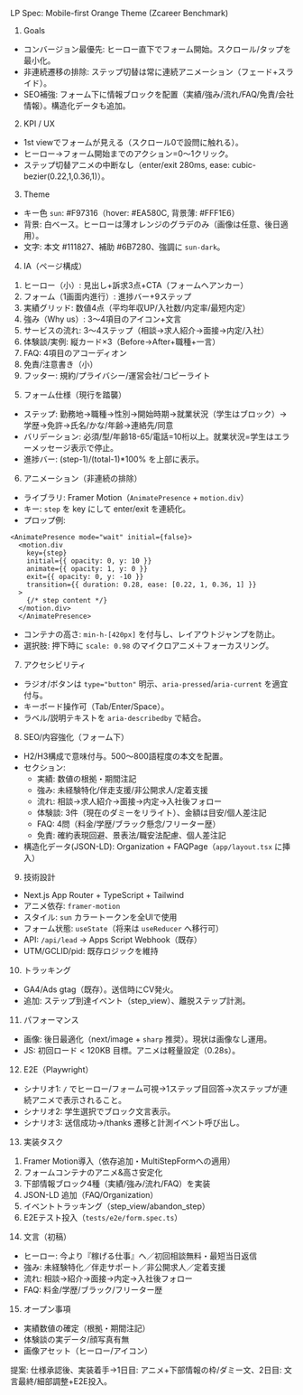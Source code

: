 LP Spec: Mobile-first Orange Theme (Zcareer Benchmark)

1. Goals
- コンバージョン最優先: ヒーロー直下でフォーム開始。スクロール/タップを最小化。
- 非連続遷移の排除: ステップ切替は常に連続アニメーション（フェード+スライド）。
- SEO補強: フォーム下に情報ブロックを配置（実績/強み/流れ/FAQ/免責/会社情報）。構造化データも追加。

2. KPI / UX
- 1st viewでフォームが見える（スクロール0で設問に触れる）。
- ヒーロー→フォーム開始までのアクション=0～1クリック。
- ステップ切替アニメの中断なし（enter/exit 280ms, ease: cubic-bezier(0.22,1,0.36,1)）。

3. Theme
- キー色 `sun`: #F97316（hover: #EA580C, 背景薄: #FFF1E6）
- 背景: 白ベース。ヒーローは薄オレンジのグラデのみ（画像は任意、後日適用）。
- 文字: 本文 #111827、補助 #6B7280、強調に `sun-dark`。

4. IA（ページ構成）
1) ヒーロー（小）: 見出し+訴求3点+CTA（フォームへアンカー）
2) フォーム（1画面内進行）: 進捗バー+9ステップ
3) 実績グリッド: 数値4点（平均年収UP/入社数/内定率/最短内定）
4) 強み（Why us）: 3～4項目のアイコン+文言
5) サービスの流れ: 3～4ステップ（相談→求人紹介→面接→内定/入社）
6) 体験談/実例: 縦カード×3（Before→After+職種+一言）
7) FAQ: 4項目のアコーディオン
8) 免責/注意書き（小）
9) フッター: 規約/プライバシー/運営会社/コピーライト

5. フォーム仕様（現行を踏襲）
- ステップ: 勤務地→職種→性別→開始時期→就業状況（学生はブロック）→学歴→免許→氏名/かな/年齢→連絡先/同意
- バリデーション: 必須/型/年齢18-65/電話=10桁以上。就業状況=学生はエラーメッセージ表示で停止。
- 進捗バー: (step-1)/(total-1)*100% を上部に表示。

6. アニメーション（非連続の排除）
- ライブラリ: Framer Motion（`AnimatePresence` + `motion.div`）
- キー: `step` を key にして enter/exit を連続化。
- プロップ例:
```
<AnimatePresence mode="wait" initial={false}>
  <motion.div
    key={step}
    initial={{ opacity: 0, y: 10 }}
    animate={{ opacity: 1, y: 0 }}
    exit={{ opacity: 0, y: -10 }}
    transition={{ duration: 0.28, ease: [0.22, 1, 0.36, 1] }}
  >
    {/* step content */}
  </motion.div>
  </AnimatePresence>
```
- コンテナの高さ: `min-h-[420px]` を付与し、レイアウトジャンプを防止。
- 選択肢: 押下時に `scale: 0.98` のマイクロアニメ＋フォーカスリング。

7. アクセシビリティ
- ラジオ/ボタンは `type="button"` 明示、`aria-pressed`/`aria-current` を適宜付与。
- キーボード操作可（Tab/Enter/Space）。
- ラベル/説明テキストを `aria-describedby` で結合。

8. SEO/内容強化（フォーム下）
- H2/H3構成で意味付与。500～800語程度の本文を配置。
- セクション:
  - 実績: 数値の根拠・期間注記
  - 強み: 未経験特化/伴走支援/非公開求人/定着支援
  - 流れ: 相談→求人紹介→面接→内定→入社後フォロー
  - 体験談: 3件（現在のダミーをリライト）、金額は目安/個人差注記
  - FAQ: 4問（料金/学歴/ブラック懸念/フリーター歴）
  - 免責: 確約表現回避、景表法/職安法配慮、個人差注記
- 構造化データ(JSON-LD): Organization + FAQPage（`app/layout.tsx` に挿入）

9. 技術設計
- Next.js App Router + TypeScript + Tailwind
- アニメ依存: `framer-motion`
- スタイル: `sun` カラートークンを全UIで使用
- フォーム状態: `useState`（将来は `useReducer` へ移行可）
- API: `/api/lead` → Apps Script Webhook（既存）
- UTM/GCLID/pid: 既存ロジックを維持

10. トラッキング
- GA4/Ads gtag（既存）。送信時にCV発火。
- 追加: ステップ到達イベント（step_view）、離脱ステップ計測。

11. パフォーマンス
- 画像: 後日最適化（next/image + `sharp` 推奨）。現状は画像なし運用。
- JS: 初回ロード < 120KB 目標。アニメは軽量設定（0.28s）。

12. E2E（Playwright）
- シナリオ1: `/` でヒーロー/フォーム可視→1ステップ目回答→次ステップが連続アニメで表示されること。
- シナリオ2: 学生選択でブロック文言表示。
- シナリオ3: 送信成功→/thanks 遷移と計測イベント呼び出し。

13. 実装タスク
1) Framer Motion導入（依存追加・MultiStepFormへの適用）
2) フォームコンテナのアニメ&高さ安定化
3) 下部情報ブロック4種（実績/強み/流れ/FAQ）を実装
4) JSON-LD 追加（FAQ/Organization）
5) イベントトラッキング（step_view/abandon_step）
6) E2Eテスト投入（`tests/e2e/form.spec.ts`）

14. 文言（初稿）
- ヒーロー: 今より『稼げる仕事』へ／初回相談無料・最短当日返信
- 強み: 未経験特化／伴走サポート／非公開求人／定着支援
- 流れ: 相談→紹介→面接→内定→入社後フォロー
- FAQ: 料金/学歴/ブラック/フリーター歴

15. オープン事項
- 実績数値の確定（根拠・期間注記）
- 体験談の実データ/顔写真有無
- 画像アセット（ヒーロー/アイコン）

提案: 仕様承認後、実装着手→1日目: アニメ+下部情報の枠/ダミー文、2日目: 文言最終/細部調整+E2E投入。

